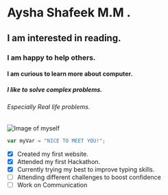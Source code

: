 # Aysha Shafeek M.M .
## I am interested in reading.
### I am happy to help others.
#### I am curious to learn more about computer.
##### I like to solve complex problems.
###### Especially Real life problems.
![Image of myself](https://thumbs.dreamstime.com/b/tech-support-girl-1829962.jpg)


``` javascript
var myVar = "NICE TO MEET YOU!";
```

- [x] Created my first website.
- [x] Attended my first Hackathon.
- [x] Currently trying my best to improve typing skills.
- [ ] Attending different challenges to boost confidence
- [ ] Work on Communication
